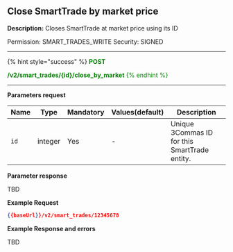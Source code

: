 ## Close SmartTrade by market price

**Description:** Closes SmartTrade at market price using its ID

Permission: SMART_TRADES_WRITE
Security: SIGNED


-------- 

{% hint style="success" %}
<mark style="color:green;background-color:white">**POST**

<mark style="color:green;background-color:white">**/v2/smart_trades/{id}/close_by_market**
{% endhint %}

-------- 

**Parameters request**

| Name | Type |	Mandatory |	Values(default)	| Description|
|------|------|-----------|-----------------|------------|
|`id`  | integer	| Yes | - | Unique 3Commas ID for this SmartTrade entity. |

**Parameter response**

TBD 

**Example Request**
```json
{{baseUrl}}/v2/smart_trades/12345678
```
**Example Response and errors**

TBD